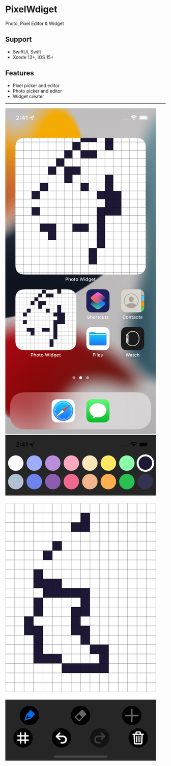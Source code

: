 # PixelWdiget
Photo, Pixel Editor &amp; Widget

## Support
- SwiftUI, Swift
- Xcode 13+, iOS 15+

## Features
- Pixel picker and editor
- Photo picker and editor
- Widget creater



---------------
![1](https://github.com/vitaliim89/PixelWdiget/blob/master/Asset/1.png)
![2](https://github.com/vitaliim89/PixelWdiget/blob/master/Asset/2.png)
